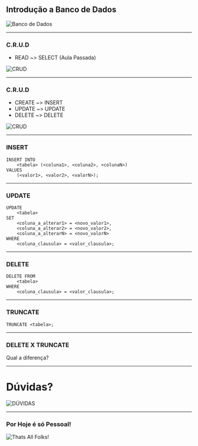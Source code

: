 ## Introdução a Banco de Dados
![Banco de Dados](https://www.retrocomputaria.com.br/wp-content/uploads/2017/05/banco_dados.jpg)

---

### C.R.U.D
* READ ~> SELECT (Aula Passada)

![CRUD](https://i.morioh.com/16f753a610.png)

---

### C.R.U.D
* CREATE ~> INSERT
* UPDATE ~> UPDATE
* DELETE ~> DELETE

![CRUD](https://i.morioh.com/16f753a610.png)

---

### INSERT
```
INSERT INTO
    <tabela> (<coluna1>, <coluna2>, <colunaN>)
VALUES
    (<valor1>, <valor2>, <valorN>);
```

---

### UPDATE
```
UPDATE
    <tabela>
SET
    <coluna_a_alterar1> = <novo_valor1>,
    <coluna_a_alterar2> = <novo_valor2>,
    <coluna_a_alterarN> = <novo_valorN>
WHERE
    <coluna_clausula> = <valor_clausula>;
```

---

### DELETE
```
DELETE FROM
    <tabela>
WHERE
    <coluna_clausula> = <valor_clausula>;
```

---

### TRUNCATE
```
TRUNCATE <tabela>;
```

---

### DELETE X TRUNCATE
Qual a diferença?

---

# Dúvidas?
![DÚVIDAS](https://media.giphy.com/media/d1E1YlkOTe4IfdNC/giphy.gif)

---

### Por Hoje é só Pessoal!
![Thats All Folks!](https://upload.wikimedia.org/wikipedia/commons/thumb/e/ea/Thats_all_folks.svg/795px-Thats_all_folks.svg.png)